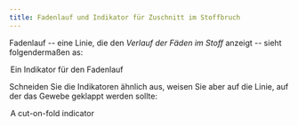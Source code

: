 ```yaml
---
title: Fadenlauf und Indikator für Zuschnitt im Stoffbruch
---
```


Fadenlauf -- eine Linie, die den _Verlauf der Fäden im Stoff_ anzeigt -- sieht folgendermaßen as:

<Legend part="grainline">

Ein Indikator für den Fadenlauf

</Legend>

Schneiden Sie die Indikatoren ähnlich aus, weisen Sie aber auf die Linie, auf der das Gewebe geklappt werden sollte:

<Legend part="cutonfold">

A cut-on-fold indicator

</Legend>
